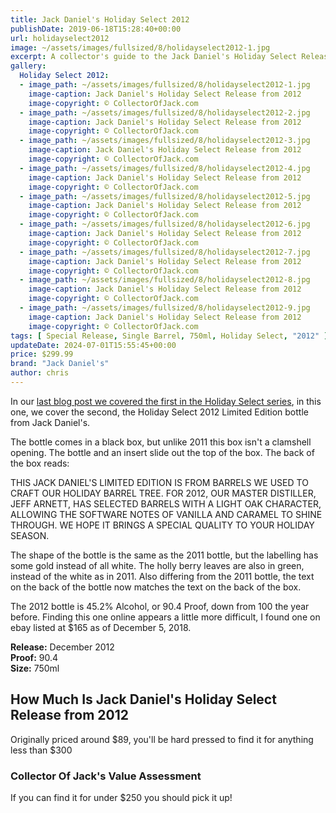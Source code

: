 ```yaml
---
title: Jack Daniel's Holiday Select 2012
publishDate: 2019-06-18T15:28:40+00:00
url: holidayselect2012
image: ~/assets/images/fullsized/8/holidayselect2012-1.jpg
excerpt: A collector's guide to the Jack Daniel's Holiday Select Release from 2012
gallery:
  Holiday Select 2012:
  - image_path: ~/assets/images/fullsized/8/holidayselect2012-1.jpg
    image-caption: Jack Daniel's Holiday Select Release from 2012
    image-copyright: © CollectorOfJack.com
  - image_path: ~/assets/images/fullsized/8/holidayselect2012-2.jpg
    image-caption: Jack Daniel's Holiday Select Release from 2012
    image-copyright: © CollectorOfJack.com
  - image_path: ~/assets/images/fullsized/8/holidayselect2012-3.jpg
    image-caption: Jack Daniel's Holiday Select Release from 2012
    image-copyright: © CollectorOfJack.com
  - image_path: ~/assets/images/fullsized/8/holidayselect2012-4.jpg
    image-caption: Jack Daniel's Holiday Select Release from 2012
    image-copyright: © CollectorOfJack.com
  - image_path: ~/assets/images/fullsized/8/holidayselect2012-5.jpg
    image-caption: Jack Daniel's Holiday Select Release from 2012
    image-copyright: © CollectorOfJack.com
  - image_path: ~/assets/images/fullsized/8/holidayselect2012-6.jpg
    image-caption: Jack Daniel's Holiday Select Release from 2012
    image-copyright: © CollectorOfJack.com
  - image_path: ~/assets/images/fullsized/8/holidayselect2012-7.jpg
    image-caption: Jack Daniel's Holiday Select Release from 2012
    image-copyright: © CollectorOfJack.com
  - image_path: ~/assets/images/fullsized/8/holidayselect2012-8.jpg
    image-caption: Jack Daniel's Holiday Select Release from 2012
    image-copyright: © CollectorOfJack.com
  - image_path: ~/assets/images/fullsized/8/holidayselect2012-9.jpg
    image-caption: Jack Daniel's Holiday Select Release from 2012
    image-copyright: © CollectorOfJack.com
tags: [ Special Release, Single Barrel, 750ml, Holiday Select, "2012" ]
updateDate: 2024-07-01T15:55:45+00:00
price: $299.99
brand: "Jack Daniel's"
author: chris
---
```

In our [last blog post we covered the first in the Holiday Select series](/HolidaySelect2011), in this one, we cover the second, the Holiday Select 2012 Limited Edition bottle from Jack Daniel's. 

The bottle comes in a black box, but unlike 2011 this box isn't a clamshell opening. The bottle and an insert slide out the top of the box. The back of the box reads:

> 
THIS JACK DANIEL'S LIMITED EDITION IS FROM BARRELS WE USED TO CRAFT OUR HOLIDAY BARREL TREE. FOR 2012, OUR MASTER DISTILLER, JEFF ARNETT, HAS SELECTED BARRELS WITH A LIGHT OAK CHARACTER, ALLOWING THE SOFTWARE NOTES OF VANILLA AND CARAMEL TO SHINE THROUGH. WE HOPE IT BRINGS A SPECIAL QUALITY TO YOUR HOLIDAY SEASON.

The shape of the bottle is the same as the 2011 bottle, but the labelling has some gold instead of all white. The holly berry leaves are also in green, instead of the white as in 2011. Also differing from the 2011 bottle, the text on the back of the bottle now matches the text on the back of the box. 

The 2012 bottle is 45.2% Alcohol, or 90.4 Proof, down from 100 the year before. Finding this one online appears a little more difficult, I found one on ebay listed at $165 as of December 5, 2018. 

**Release:** December 2012  
**Proof:** 90.4  
**Size:** 750ml  

## How Much Is Jack Daniel's Holiday Select Release from 2012
Originally priced around $89, you'll be hard pressed to find it for anything less than $300
 
### Collector Of Jack's Value Assessment
If you can find it for under $250 you should pick it up!

